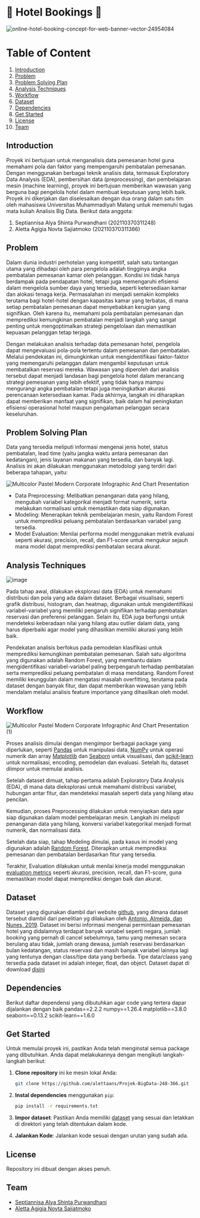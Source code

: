 # 🏨 Hotel Bookings 🌟
![online-hotel-booking-concept-for-web-banner-vector-24954084](https://github.com/user-attachments/assets/bb291f45-1d30-479e-b550-b41f20e30357)

# Table of Content
1. [Introduction](#introduction)
2. [Problem](#problem)
3. [Problem Solving Plan](#problem-solving-plan)
4. [Analysis Techniques](#analysis-techniques)
5. [Workflow](#workflow)
6. [Dataset](#dataset)
7. [Dependencies](#dependencies)
8. [Get Started](#get-started)
9. [License](#license)
10. [Team](#team)


## Introduction
Proyek ini bertujuan untuk menganalisis data pemesanan hotel guna memahami pola dan faktor yang mempengaruhi pembatalan pemesanan. Dengan menggunakan berbagai teknik analisis data, termasuk Exploratory Data Analysis (EDA), pembersihan data (preprocessing), dan pembelajaran mesin (machine learning), proyek ini bertujuan memberikan wawasan yang berguna bagi pengelola hotel dalam membuat keputusan yang lebih baik. Proyek ini dikerjakan dan diselesaikan dengan dua orang dalam satu tim oleh mahasiswa Universitas Muhammadiyah Malang untuk memenuhi tugas mata kuliah Analisis Big Data. Berikut data anggota:
1. Septiannisa Alya Shinta Purwandhani (202110370311248)
2. Aletta Agigia Novta Sajiatmoko (202110370311366)
 
## Problem
Dalam dunia industri perhotelan yang kompetitif, salah satu tantangan utama yang dihadapi oleh para pengelola adalah tingginya angka pembatalan pemesanan kamar oleh pelanggan. Kondisi ini tidak hanya berdampak pada pendapatan hotel, tetapi juga memengaruhi efisiensi dalam mengelola sumber daya yang tersedia, seperti ketersediaan kamar dan alokasi tenaga kerja. Permasalahan ini menjadi semakin kompleks terutama bagi hotel-hotel dengan kapasitas kamar yang terbatas, di mana setiap pembatalan pemesanan dapat menyebabkan kerugian yang signifikan. Oleh karena itu, memahami pola pembatalan pemesanan dan memprediksi kemungkinan pembatalan menjadi langkah yang sangat penting untuk mengoptimalkan strategi pengelolaan dan memastikan kepuasan pelanggan tetap terjaga.  

Dengan melakukan analisis terhadap data pemesanan hotel, pengelola dapat mengevaluasi pola-pola tertentu dalam pemesanan dan pembatalan. Melalui pendekatan ini, dimungkinkan untuk mengidentifikasi faktor-faktor yang memengaruhi pelanggan dalam mengambil keputusan untuk membatalkan reservasi mereka. Wawasan yang diperoleh dari analisis tersebut dapat menjadi landasan bagi pengelola hotel dalam merancang strategi pemesanan yang lebih efektif, yang tidak hanya mampu mengurangi angka pembatalan tetapi juga meningkatkan akurasi perencanaan ketersediaan kamar. Pada akhirnya, langkah ini diharapkan dapat memberikan manfaat yang signifikan, baik dalam hal peningkatan efisiensi operasional hotel maupun pengalaman pelanggan secara keseluruhan.

## Problem Solving Plan
Data yang tersedia meliputi informasi mengenai jenis hotel, status pembatalan, lead time (yaitu jangka waktu antara pemesanan dan kedatangan), jenis layanan makanan yang tersedia, dan banyak lagi. Analisis ini akan dilakukan menggunakan metodologi yang terdiri dari beberapa tahapan, yaitu:

![Multicolor Pastel Modern Corporate Infographic And Chart Presentation](https://github.com/user-attachments/assets/d30eaab1-f19b-4277-a4a2-efd1bd008601)

- Data Preprocessing: Melibatkan penanganan data yang hilang, mengubah variabel kategorikal menjadi format numerik, serta melakukan normalisasi untuk memastikan data siap digunakan.
- Modeling: Menerapkan teknik pembelajaran mesin, yaitu Random Forest untuk memprediksi peluang pembatalan berdasarkan variabel yang tersedia.
- Model Evaluation: Menilai performa model menggunakan metrik evaluasi seperti akurasi, precision, recall, dan F1-score untuk mengukur sejauh mana model dapat memprediksi pembatalan secara akurat.

## Analysis Techniques
![image](https://github.com/user-attachments/assets/699d6508-979e-4f15-bdce-edf579a1269d)

Pada tahap awal, dilakukan eksplorasi data (EDA) untuk memahami distribusi dan pola yang ada dalam dataset. Berbagai visualisasi, seperti grafik distribusi, histogram, dan heatmap, digunakan untuk mengidentifikasi variabel-variabel yang memiliki pengaruh signifikan terhadap pembatalan reservasi dan preferensi pelanggan. Selain itu, EDA juga berfungsi untuk mendeteksi keberadaan nilai yang hilang atau outlier dalam data, yang harus diperbaiki agar model yang dihasilkan memiliki akurasi yang lebih baik.

Pendekatan analisis berfokus pada pemodelan klasifikasi untuk memprediksi kemungkinan pembatalan pemesanan. Salah satu algoritma yang digunakan adalah Random Forest, yang membantu dalam mengidentifikasi variabel-variabel paling berpengaruh terhadap pembatalan serta memprediksi peluang pembatalan di masa mendatang. Random Forest memiliki keunggulan dalam mengatasi masalah overfitting, terutama pada dataset dengan banyak fitur, dan dapat memberikan wawasan yang lebih mendalam melalui analisis feature importance yang dihasilkan oleh model.

## Workflow
![Multicolor Pastel Modern Corporate Infographic And Chart Presentation (1)](https://github.com/user-attachments/assets/2f157bcf-45bc-48c3-88c1-23294aea8b2c)

Proses analisis dimulai dengan mengimpor berbagai package yang diperlukan, seperti [Pandas](https://pandas.pydata.org/) untuk manipulasi data, [NumPy](https://numpy.org/) untuk operasi numerik dan array [Matplotlib](https://matplotlib.org/) dan [Seaborn](https://seaborn.pydata.org/) untuk visualisasi, dan [scikit-learn](https://scikit-learn.org/stable/) untuk normalisasi, encoding, pemodelan dan evaluasi. Setelah itu, dataset diimpor untuk memulai analisis.

Setelah dataset dimuat, tahap pertama adalah Exploratory Data Analysis (EDA), di mana data dieksplorasi untuk memahami distribusi variabel, hubungan antar fitur, dan mendeteksi masalah seperti data yang hilang atau pencilan.

Kemudian, proses Preprocessing dilakukan untuk menyiapkan data agar siap digunakan dalam model pembelajaran mesin. Langkah ini meliputi penanganan data yang hilang, konversi variabel kategorikal menjadi format numerik, dan normalisasi data.

Setelah data siap, tahap Modeling dimulai, pada kasus ini model yang digunakan adalah [Random Forest](https://scikit-learn.org/1.5/modules/generated/sklearn.ensemble.RandomForestClassifier.html). Diterapkan untuk memprediksi pemesanan dan pembatalan berdasarkan fitur yang tersedia.

Terakhir, Evaluation dilakukan untuk menilai kinerja model menggunakan [evaluation metrics](https://scikit-learn.org/1.5/api/sklearn.metrics.html) seperti akurasi, precision, recall, dan F1-score, guna memastikan model dapat memprediksi dengan baik dan akurat.

## Dataset
Dataset yang digunakan diambil dari website [github](https://github.com/rfordatascience/tidytuesday/blob/main/data/2020/2020-02-11/readme.md), yang dimana dataset tersebut diambil dari penelitian yg dilakukan oleh [Antonio, Almeida, dan Nunes, 2019](https://www.sciencedirect.com/science/article/pii/S2352340918315191#f0010). Dataset ini berisi informasi mengenai permintaan pemesanan hotel yang didalamnya terdapat banyak variabel seperti negara, jumlah booking yang pernah di cancel sebelumnya, tamu yang memesan secara berulang atau tidak, jumlah orang dewasa, jumlah reservasi berdasarkan bulan kedatangan, status reservasi dan masih banyak variabel lainnya lagi yang tentunya dengan class/tipe data yang berbeda. Tipe data/claass yang tersedia pada dataset ini adalah integer, float, dan object. Dataset dapat di download [disini](https://github.com/rfordatascience/tidytuesday/blob/main/data/2020/2020-02-11/hotels.csv)

## Dependencies
Berikut daftar dependensi yang dibutuhkan agar code yang tertera dapar dijalankan dengan baik
pandas==2.2.2
numpy==1.26.4
matplotlib==3.8.0
seaborn==0.13.2
scikit-learn==1.6.0

## Get Started
Untuk memulai proyek ini, pastikan Anda telah menginstal semua package yang dibutuhkan. Anda dapat melakukannya dengan mengikuti langkah-langkah berikut:

1. **Clone repository** ini ke mesin lokal Anda:
   ```bash
   git clone https://github.com/alettaans/Projek-BigData-248-366.git
   ```

2. **Instal dependencies** menggunakan `pip`:
   ```bash
   pip install -r requirements.txt
   ```

3. **Impor dataset**: Pastikan Anda memiliki [dataset](https://github.com/rfordatascience/tidytuesday/blob/main/data/2020/2020-02-11/hotels.csv) yang sesuai dan letakkan di direktori yang telah ditentukan dalam kode.

4. **Jalankan Kode**: Jalankan kode sesuai dengan urutan yang sudah ada.

## License
Repository ini dibuat dengan akses penuh.

## Team
- [Septiannisa Alya Shinta Purwandhani](https://github.com/Septiannisa13)
- [Aletta Agigia Novta Sajiatmoko](https://github.com/alettaans)
